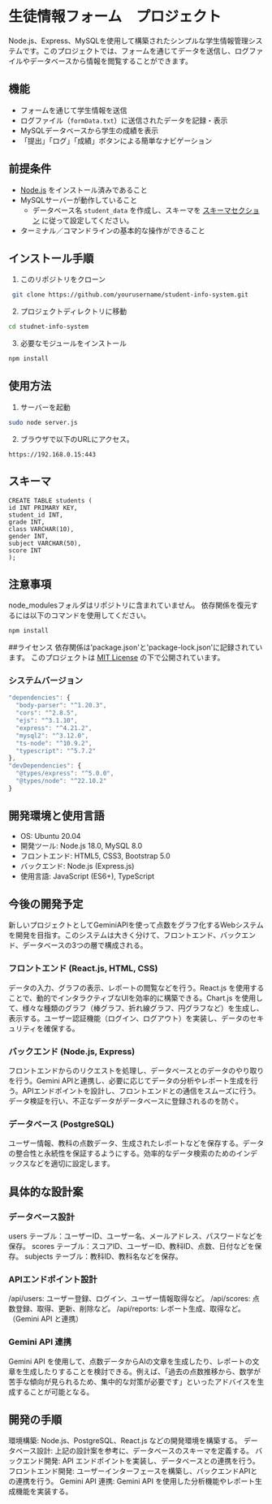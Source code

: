 # 生徒情報フォーム　プロジェクト
Node.js、Express、MySQLを使用して構築されたシンプルな学生情報管理システムです。このプロジェクトでは、フォームを通じてデータを送信し、ログファイルやデータベースから情報を閲覧することができます。

## 機能
- フォームを通じて学生情報を送信
- ログファイル（`formData.txt`）に送信されたデータを記録・表示
- MySQLデータベースから学生の成績を表示
- 「提出」「ログ」「成績」ボタンによる簡単なナビゲーション

## 前提条件
- [Node.js](https://nodejs.org/) をインストール済みであること
- MySQLサーバーが動作していること
  - データベース名 `student_data` を作成し、スキーマを [スキーマセクション](#スキーマ) に従って設定してください。
- ターミナル／コマンドラインの基本的な操作ができること

## インストール手順
1. このリポジトリをクローン
  ```bash
   git clone https://github.com/yourusername/student-info-system.git
  ```
2. プロジェクトディレクトリに移動
  ```bash
  cd studnet-info-system
  ```
3. 必要なモジュールをインストール
  ```bash 
  npm install
  ```
## 使用方法
1. サーバーを起動 
  ```bash
  sudo node server.js
  ```
2. ブラウザで以下のURLにアクセス。
  ```URL
https://192.168.0.15:443
  ```
## スキーマ
  ```MySQL
CREATE TABLE students (
  id INT PRIMARY KEY,
  student_id INT,
  grade INT,
  class VARCHAR(10),
  gender INT,
  subject VARCHAR(50),
  score INT
);
  ```
## 注意事項
node_modulesフォルダはリポジトリに含まれていません。
依存関係を復元するには以下のコマンドを使用してください。
```bash
npm install
```
##ライセンス
依存関係は'package.json'と'package-lock.json'に記録されています。
このプロジェクトは [MIT License](./LICENSE) の下で公開されています。
### システムバージョン
  ```JavaScript  
"dependencies": {
    "body-parser": "^1.20.3",
    "cors": "^2.8.5",
    "ejs": "^3.1.10",
    "express": "^4.21.2",
    "mysql2": "^3.12.0",
    "ts-node": "^10.9.2",
    "typescript": "^5.7.2"
  },
  "devDependencies": {
    "@types/express": "^5.0.0",
    "@types/node": "^22.10.2"
  }
  ```
## 開発環境と使用言語
- OS: Ubuntu 20.04
- 開発ツール: Node.js 18.0, MySQL 8.0
- フロントエンド: HTML5, CSS3, Bootstrap 5.0
- バックエンド: Node.js (Express.js)
- 使用言語: JavaScript (ES6+), TypeScript

## 今後の開発予定
新しいプロジェクトとしてGeminiAPIを使って点数をグラフ化するWebシステムを開発を目指す。このシステムは大きく分けて、フロントエンド、バックエンド、データベースの3つの層で構成される。
### フロントエンド (React.js, HTML, CSS)
データの入力、グラフの表示、レポートの閲覧などを行う。React.js を使用することで、動的でインタラクティブなUIを効率的に構築できる。Chart.js を使用して、様々な種類のグラフ（棒グラフ、折れ線グラフ、円グラフなど）を生成し、表示する。ユーザー認証機能（ログイン、ログアウト）を実装し、データのセキュリティを確保する。
### バックエンド (Node.js, Express)
フロントエンドからのリクエストを処理し、データベースとのデータのやり取りを行う。Gemini APIと連携し、必要に応じてデータの分析やレポート生成を行う。APIエンドポイントを設計し、フロントエンドとの通信をスムーズに行う。データ検証を行い、不正なデータがデータベースに登録されるのを防ぐ。
### データベース (PostgreSQL)
ユーザー情報、教科の点数データ、生成されたレポートなどを保存する。データの整合性と永続性を保証するようにする。効率的なデータ検索のためのインデックスなどを適切に設定します。
## 具体的な設計案
### データベース設計
users テーブル：ユーザーID、ユーザー名、メールアドレス、パスワードなどを保存。
scores テーブル：スコアID、ユーザーID、教科ID、点数、日付などを保存。
subjects テーブル：教科ID、教科名などを保存。
### APIエンドポイント設計
/api/users: ユーザー登録、ログイン、ユーザー情報取得など。
/api/scores: 点数登録、取得、更新、削除など。
/api/reports: レポート生成、取得など。（Gemini API と連携）
### Gemini API 連携
Gemini API を使用して、点数データからAIの文章を生成したり、レポートの文章を生成したりすることを検討できる。例えば、「過去の点数推移から、数学が苦手な傾向が見られるため、集中的な対策が必要です」といったアドバイスを生成することが可能となる。

## 開発の手順
環境構築: Node.js、PostgreSQL、React.js などの開発環境を構築する。
データベース設計: 上記の設計案を参考に、データベースのスキーマを定義する。
バックエンド開発: API エンドポイントを実装し、データベースとの連携を行う。
フロントエンド開発: ユーザーインターフェースを構築し、バックエンドAPIとの連携を行う。
Gemini API 連携: Gemini API を使用した分析機能やレポート生成機能を実装する。
